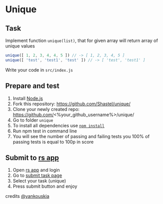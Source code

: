# Unique

## Task

Implement function `unique(list)`, that for given array will return array of unique values

```js
unique([ 1, 2, 3, 4, 4, 5 ]) // -> [ 1, 2, 3, 4, 5 ]
unique([ 'test', 'test1', 'test' ]) // -> [ 'test', 'test1' ]
```

Write your code in `src/index.js`

## Prepare and test
1. Install [Node.js](https://nodejs.org/en/download/)   
2. Fork this repository: https://github.com/Shastel/unique/  
3. Clone your newly created repo: https://github.com/<%your_github_username%>/unique/  
4. Go to folder `unique`  
5. To install all dependencies use [`npm install`](https://docs.npmjs.com/cli/install)  
6. Run npm test in command line  
7. You will see the number of passing and failing tests you 100% of passing tests is equal to 100p in score  

## Submit to [rs app](https://app.rs.school)
1. Open [rs app](https://app.rs.school) and login
2. Go to [submit task page](https://app.rs.school/course/submit-task?course=rs-2019-q3)
3. Select your task (unique)
4. Press submit button and enjoy

credits [@yankouskia](https://github.com/yankouskia/)
